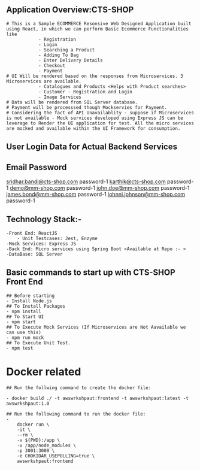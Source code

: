## Application Overview:CTS-SHOP
    # This is a Sample ECOMMERCE Resonsive Web Designed Application built using React, in which we can perform Basic Ecommerce Functionalities like 
                - Registration
                - Login
                - Searching a Product
                - Adding To Bag
                - Enter Delivery Details
                - Checkout
                - Payment
    # UI Will be rendered based on the responses from Microservices. 3 Microservices are available.
                - Catalogues and Products <Helps with Product searches>
                - Customer - Registration and Login
                - Image Services
    # Data will be rendered from SQL Server database.
    # Payment will be processsed though Mockservies for Payment.
    # Considering the fact of API Unavailablity - suppose if Microservices is not available - Mock services developed using Express JS can be leverage to Render the UI application for test. All the micro services are mocked and available within the UI Framework for consumption.

## User Login Data for Actual Backend Services
##        Email	                         Password
sridhar.bandi@cts-shop.com	             password-1
karthik@cts-shop.com	                 password-1
demo@mm-shop.com	                     password-1
john.doe@mm-shop.com	                 password-1
james.bond@mm-shop.com	                 password-1
johnni.johnson@mm-shop.com	             password-1


## Technology Stack:-
    -Front End: ReactJS
        - Unit Testcases: Jest, Enzyme
    -Mock Services: Express JS
    -Back End: Micro services using Spring Boot <Available at Repo :- >
    -DataBase: SQL Server

## Basic commands to start up with CTS-SHOP Front End
    ## Before starting
    - Install Node.js
    ## To Install Packages
    - npm install 
    ## To Start UI
    - npm start 
    ## To Execute Mock Services (If Microservices are Not Aavailable we can use this)
    - npm run mock
    ## To Execute Unit Test.
    - npm test


# Docker related

    ## Run the follwing command to create the docker file:

    - docker build ./ -t awswrkshpaut:frontend -t awswrkshpaut:latest -t awswrkshpaut:1.0

    ## Run the following command to run the docker file:
    - 
        docker run \
        -it \
        --rm \
        -v ${PWD}:/app \
        -v /app/node_modules \
        -p 3001:3000 \
        -e CHOKIDAR_USEPOLLING=true \
        awswrkshpaut:frontend
